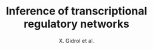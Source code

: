 ---
author: X. Gidrol et al.
title: Inference of transcriptional regulatory networks
journal: Medecine/Sciences
year: 2008
type: article
---